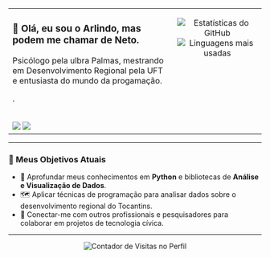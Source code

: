 <table>
  <tr>
    <td valign="top" width="65%">

### 👋 Olá, eu sou o Arlindo, mas podem me chamar de Neto.

Psicólogo pela ulbra Palmas, mestrando em Desenvolvimento Regional pela UFT e entusiasta do mundo da progamação.

.
<br><br>

<div align="left">
  <a href="mailto:arlindo.netto@rede.ulbra.br"><img src="https://img.shields.io/badge/Email-D14836?style=for-the-badge&logo=gmail&logoColor=white"></a>
  <a href="https://www.instagram.com/neto.darllin/" target="_blank"><img src="https://img.shields.io/badge/Instagram-E4405F?style=for-the-badge&logo=instagram&logoColor=white"></a>
</div>

</td>
<td valign="top" width="35%">

<p align="center">
  <img align="center" src="https://github-readme-stats.vercel.app/api?username=Netto01&show_icons=true&theme=nord&include_all_commits=true&count_private=true" alt="Estatísticas do GitHub"/>
  <br/>
  <img align="center" src="https://github-readme-stats.vercel.app/api/top-langs/?username=Netto01&layout=compact&langs_count=7&theme=nord" alt="Linguagens mais usadas"/>
</p>

</td>
</tr>
</table>

---

### 🎯 Meus Objetivos Atuais

* 🌱 Aprofundar meus conhecimentos em **Python** e bibliotecas de **Análise e Visualização de Dados**.
* 🗺️ Aplicar técnicas de programação para analisar dados sobre o desenvolvimento regional do Tocantins.
* 🤝 Conectar-me com outros profissionais e pesquisadores para colaborar em projetos de tecnologia cívica.

---
<p align="center">
  <img src="https://komarev.com/ghpvc/?username=Netto01&label=VISITANTES_DO_PERFIL&color=0088cc&style=flat-square" alt="Contador de Visitas no Perfil"/>
</p>
